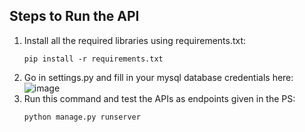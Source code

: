 ## Steps to Run the API
1. Install all the required libraries using requirements.txt:
   ```
   pip install -r requirements.txt
   ```
2. Go in settings.py and fill in your mysql database credentials here:
     ![image](https://github.com/Anish241/WorkIndia-AnishGade-Inshorts/assets/88095140/bcc67f08-2c96-4653-8af2-b38fb6e789f3)
3. Run this command and test the APIs as endpoints given in the PS:
    ```
    python manage.py runserver
    ```
